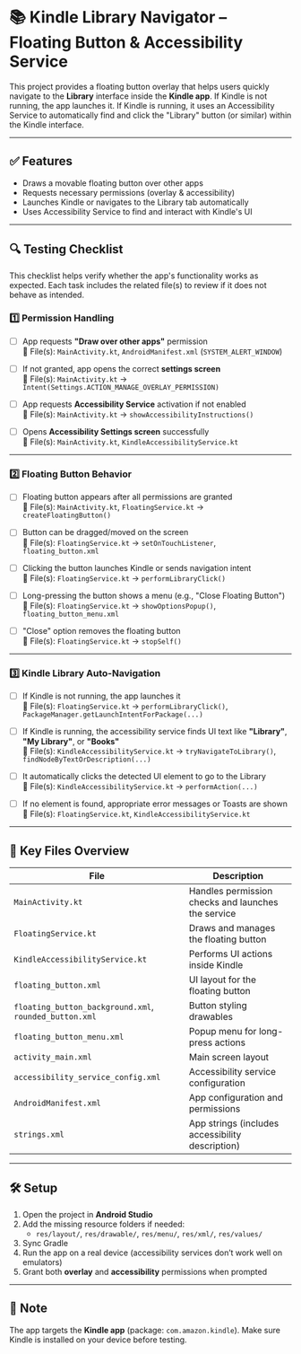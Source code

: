 # 📚 Kindle Library Navigator – Floating Button & Accessibility Service

This project provides a floating button overlay that helps users quickly navigate to the **Library** interface inside the **Kindle app**. If Kindle is not running, the app launches it. If Kindle is running, it uses an Accessibility Service to automatically find and click the "Library" button (or similar) within the Kindle interface.

---

## ✅ Features

- Draws a movable floating button over other apps
- Requests necessary permissions (overlay & accessibility)
- Launches Kindle or navigates to the Library tab automatically
- Uses Accessibility Service to find and interact with Kindle's UI

---

## 🔍 Testing Checklist

This checklist helps verify whether the app's functionality works as expected. Each task includes the related file(s) to review if it does not behave as intended.

### 1️⃣ Permission Handling

- [ ] App requests **"Draw over other apps"** permission  
  🔧 File(s): `MainActivity.kt`, `AndroidManifest.xml` (`SYSTEM_ALERT_WINDOW`)

- [ ] If not granted, app opens the correct **settings screen**  
  🔧 File(s): `MainActivity.kt` → `Intent(Settings.ACTION_MANAGE_OVERLAY_PERMISSION)`

- [ ] App requests **Accessibility Service** activation if not enabled  
  🔧 File(s): `MainActivity.kt` → `showAccessibilityInstructions()`

- [ ] Opens **Accessibility Settings screen** successfully  
  🔧 File(s): `MainActivity.kt`, `KindleAccessibilityService.kt`

---

### 2️⃣ Floating Button Behavior

- [ ] Floating button appears after all permissions are granted  
  🔧 File(s): `MainActivity.kt`, `FloatingService.kt` → `createFloatingButton()`

- [ ] Button can be dragged/moved on the screen  
  🔧 File(s): `FloatingService.kt` → `setOnTouchListener`, `floating_button.xml`

- [ ] Clicking the button launches Kindle or sends navigation intent  
  🔧 File(s): `FloatingService.kt` → `performLibraryClick()`

- [ ] Long-pressing the button shows a menu (e.g., "Close Floating Button")  
  🔧 File(s): `FloatingService.kt` → `showOptionsPopup()`, `floating_button_menu.xml`

- [ ] "Close" option removes the floating button  
  🔧 File(s): `FloatingService.kt` → `stopSelf()`

---

### 3️⃣ Kindle Library Auto-Navigation

- [ ] If Kindle is not running, the app launches it  
  🔧 File(s): `FloatingService.kt` → `performLibraryClick()`, `PackageManager.getLaunchIntentForPackage(...)`

- [ ] If Kindle is running, the accessibility service finds UI text like **"Library"**, **"My Library"**, or **"Books"**  
  🔧 File(s): `KindleAccessibilityService.kt` → `tryNavigateToLibrary()`, `findNodeByTextOrDescription(...)`

- [ ] It automatically clicks the detected UI element to go to the Library  
  🔧 File(s): `KindleAccessibilityService.kt` → `performAction(...)`

- [ ] If no element is found, appropriate error messages or Toasts are shown  
  🔧 File(s): `FloatingService.kt`, `KindleAccessibilityService.kt`

---

## 📁 Key Files Overview

| File | Description |
|------|-------------|
| `MainActivity.kt` | Handles permission checks and launches the service |
| `FloatingService.kt` | Draws and manages the floating button |
| `KindleAccessibilityService.kt` | Performs UI actions inside Kindle |
| `floating_button.xml` | UI layout for the floating button |
| `floating_button_background.xml`, `rounded_button.xml` | Button styling drawables |
| `floating_button_menu.xml` | Popup menu for long-press actions |
| `activity_main.xml` | Main screen layout |
| `accessibility_service_config.xml` | Accessibility service configuration |
| `AndroidManifest.xml` | App configuration and permissions |
| `strings.xml` | App strings (includes accessibility description) |

---

## 🛠 Setup

1. Open the project in **Android Studio**
2. Add the missing resource folders if needed:
   - `res/layout/`, `res/drawable/`, `res/menu/`, `res/xml/`, `res/values/`
3. Sync Gradle
4. Run the app on a real device (accessibility services don’t work well on emulators)
5. Grant both **overlay** and **accessibility** permissions when prompted

---

## 📌 Note

The app targets the **Kindle app** (package: `com.amazon.kindle`). Make sure Kindle is installed on your device before testing.
